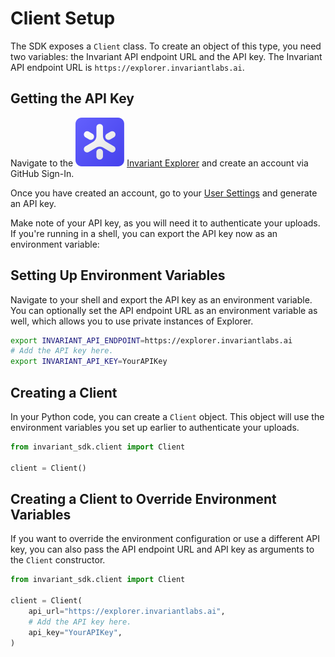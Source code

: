 # Client Setup

The SDK exposes a `Client` class. To create an object of this type, you need two variables: the Invariant API endpoint URL and the API key.
The Invariant API endpoint URL is `https://explorer.invariantlabs.ai`.

## Getting the API Key
Navigate to the <img class='inline-invariant' src="../assets/logo.svg"/> [Invariant Explorer](https://explorer.invariantlabs.ai) and create an account via GitHub Sign-In.

Once you have created an account, go to your [User Settings](https://explorer.invariantlabs.ai/settings) and generate an API key.

Make note of your API key, as you will need it to authenticate your uploads. If you're running in a shell, you can export the API key now as an environment variable:

## Setting Up Environment Variables

Navigate to your shell and export the API key as an environment variable. You can optionally set the API endpoint URL as an environment variable as well, which allows you to use private instances of Explorer.

```bash
export INVARIANT_API_ENDPOINT=https://explorer.invariantlabs.ai
# Add the API key here.
export INVARIANT_API_KEY=YourAPIKey
```

## Creating a Client

In your Python code, you can create a `Client` object. This object will use the environment variables you set up earlier to authenticate your uploads.

```python
from invariant_sdk.client import Client

client = Client()
```

## Creating a Client to Override Environment Variables

If you want to override the environment configuration or use a different API key, you can also pass the API endpoint URL and API key as arguments to the `Client` constructor.

```python
from invariant_sdk.client import Client

client = Client(
    api_url="https://explorer.invariantlabs.ai",
    # Add the API key here.
    api_key="YourAPIKey",
)
```
